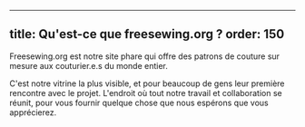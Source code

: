 ***

title: Qu'est-ce que freesewing.org ?
order: 150
----------

Freesewing.org est notre site phare qui offre des patrons de couture sur mesure aux couturier.e.s du monde entier.

C'est notre vitrine la plus visible, et pour beaucoup de gens leur première rencontre avec le projet. L'endroit où tout notre travail et collaboration se réunit, pour vous fournir quelque chose que nous espérons que vous apprécierez.
